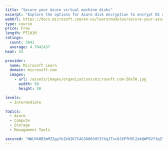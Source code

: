 ```yaml
---
title: "Secure your Azure virtual machine disks"
excerpt: "Explore the options for Azure disk encryption to encrypt OS and data disks on existing and new virtual machines."
webUrl: https://docs.microsoft.com/en-us/learn/modules/secure-your-azure-virtual-machine-disks/
type: course
price: Free
length: PT1H1M
ratings:
  count: 3841
  average: 4.7042437
heat: 53

provider:
  name: Microsoft Learn
  domain: microsoft.com
  images:
    - url: /assets/images/organizations/microsoft.com-50x50.jpg
      width: 50
      height: 50

levels:
  - Intermediate

topics:
  - Azure
  - Compute
  - Storage
  - Management Tools

secured: "NWLM48B3mMZ2gyYkZo92K7CAG3O80SHYIYXqJTxc0JXPfH9lZakQWP62f3qZtW2caO/4eoS3oJ9lQDZhYu+JLFXL/gG1hbJMQ8nwmGdbLL9qardapcF2Ch1CJkDy6uWwZCu9hzb/1/8rsAcnWDZy6nYQSdvTL98QtdgoHj24DYlesIAabLyTk2c0+HGVWniMPPMRkH4T4rwQp1EFJDJhjmqdZv44TFrTvEEHQyXXohSJy2t50tJ3Scfh6Sr9lTJEFkDDq1lFP+t/6aWOaZSY1bA+c/7+turaMi9WoNAsHE45+JncI8OXM5GvixLf0Z4vqBZzUFbEovBUAiQXrACeuhE9sECm1bqLowmAldoj7MgZTjLioLzTOo9mLdGV/rOVYjF3aRkEqzZ1KhMOYNo02yCelDqH1jie1diCrrFXRf4=;3p0BfwoUcnkMT9mjqk0gfQ=="
---
```


